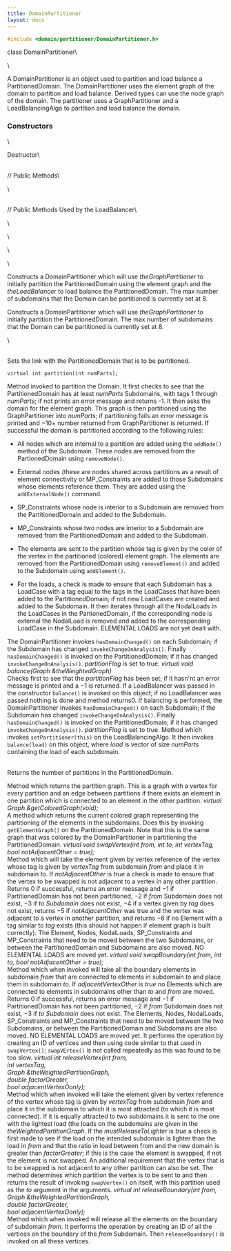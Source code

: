 ```yaml
---
title: DomainPartitioner 
layout: docs
---
```


```cpp
#include <domain/partitioner/DomainPartitioner.h>
```

class DomainPartitioner\

\

A DomainPartitioner is an object used to partition and load balance a
PartitionedDomain. The DomainPartitioner uses the element graph of the
domain to partition and load balance. Derived types can use the node
graph of the domain. The partitioner uses a GraphPartitioner and a
LoadBalancingAlgo to partition and load balance the domain.

### Constructors

\

Destructor\

\
// Public Methods\

\

\
// Public Methods Used by the LoadBalancer\

\

\

\

\

Constructs a DomainPartitioner which will use *theGraphPartitioner* to
initially partition the PartitionedDomain using the element graph and
the *theLoadBalancer* to load balance the PartitionedDomain. The max
number of subdomains that the Domain can be partitioned is currently set
at 8.

Constructs a DomainPartitioner which will use *theGraphPartitioner* to
initially partition the PartitionedDomain. The max number of subdomains
that the Domain can be partitioned is currently set at 8.

\

\
Sets the link with the PartitionedDomain that is to be partitioned.

```{.cpp}
virtual int partition(int numParts);
```

Method invoked to partition the Domain. It first checks to see that the
PartitionedDomain has at least *numParts* Subdomains, with tags 1
through *numParts*; if not prints an error message and returns -1. It
then asks the domain for the element graph. This graph is then
partitioned using the GraphPartitioner into *numParts*; if partitioning
fails an error message is printed and $-10 +$ number returned from
GraphPartitioner is returned. If successful the domain is partitioned
according to the following rules:

-   All nodes which are internal to a partition are added using the
    `addNode()` method of the Subdomain. These nodes are removed from
    the PartionedDomain using `removeNode()`.

-   External nodes (these are nodes shared across partitions as a result
    of element connectivity or MP_Constraints are added to those
    Subdomains whose elements reference them. They are added using the
    `addExternalNode()` command.

-   SP_Constraints whose node is interior to a Subdomain are removed
    from the PartitionedDomain and added to the Subdomain.

-   MP_Constraints whose two nodes are interior to a Subdomain are
    removed from the PartitionedDomain and added to the Subdomain.

-   The elements are sent to the partition whose tag is given by the
    color of the vertex in the partitioned (colored) element graph. The
    elements are removed from the PartitionedDomain using
    `removeElement()` and added to the Subdomain using `addElement()`.

-   For the loads, a check is made to ensure that each Subdomain has a
    LoadCase with a tag equal to the tags in the LoadCases that have
    been added to the PartitionedDomain; if not new LoadCases are
    created and added to the Subdomain. It then iterates through all the
    NodalLoads in the LoadCases in the PartionedDomain, if the
    corresponding node is external the NodalLoad is removed and added to
    the corresponding LoadCase in the Subdomain. ELEMENTAL LOADS are not
    yet dealt with.

The DomainPartitioner invokes `hasDomainChanged()` on each Subdomain; if
the Subdomain has changed `invokeChangeOnAnalysis()`. Finally
`hasDomainChanged()` is invoked on the PartitionedDomain; if it has
changed `invokeChangeOnAnalysis()`. *partitionFlag* is set to true.
*virtual void balance(Graph &theWeightedGraph)*\
Checks first to see that the *partitionFlag* has been set; if it hasn'nt
an error message is printed and a $-1$ is returned. If a LoadBalancer
was passed in the constructor `balance()` is invoked on this object; if
no LoadBalancer was passed nothing is done and method returns$0$. If
balancing is performed, the DomainPartitioner invokes
`hasDomainChanged()` on each Subdomain; if the Subdomain has changed
`invokeChangeOnAnalysis()`. Finally `hasDomainChanged()` is invoked on
the PartitionedDomain; if it has changed `invokeChangeOnAnalysis()`.
*partitionFlag* is set to true.
Method which invokes `setPartitioner(this)` on the LoadBalancingAlgo. It
then invokes `balance(load)` on this object, where *load* is vector of
size *numParts* containing the load of each subdomain.

\
Returns the number of partitions in the PartitionedDomain.

Method which returns the partition graph. This is a graph with a vertex
for every partition and an edge between partitions if there exists an
element in one partition which is connected to an element in the other
partition.
*virtual Graph &getColoredGraph(void);* \
A method which returns the current colored graph representing the
partitioning of the elements in the subdomains. Does this by invoking
`getElementGraph()` on the PartitionedDomain. Note that this is the same
graph that was colored by the DomainPartitioner in partitioning the
PartitionedDomain.
*virtual void swapVertex(int from, int to, int vertexTag, bool
notAdjacentOther = true);* \
Method which will take the element given by vertex reference of the
vertex whose tag is given by *vertexTag* from subdomain *from* and place
it in subdomain *to*. If *notAdjacentOther* is *true* a check is made to
ensure that the vertex to be swapped is not adjacent to a vertex in any
other partition. Returns $0$ if successful, returns an error message and
$-1$ if PartitionedDomain has not been partitioned, $-2$ if *from*
Subdomain does not exist, $-3$ if *to Subdomain* does not exist, $-4$ if
a vertex given by *tag* does not exist, returns $-5$ if
*notAdjacentOther* was true and the vertex was adjacent to a vertex in
another partition, and returns $-6$ if no Element with a tag similar to
*tag* exists (this should not happen if element graph is built
correctly).
The Element, Nodes, NodalLoads, SP_Constraints and MP_Constraints that
need to be moved between the two Subdomains, or between the
PartitionedDomain and Subdomains are also moved. NO ELEMENTAL LOADS are
moved yet.
*virtual void swapBoundary(int from, int to, bool notAdjacentOther =
true);* \
Method which when invoked will take all the boundary elements in
subdomain *from* that are connected to elements in subdomain *to* and
place them in subdomain *to*. If *adjacentVertexOther* is *true* no
Elements which are connected to elements in subdomains other than *to*
and *from* are moved. Returns $0$ if successful, returns an error
message and $-1$ if PartitionedDomain has not been partitioned, $-2$ if
*from* Subdomain does not exist, $-3$ if *to Subdomain* does not exist.
The Elements, Nodes, NodalLoads, SP_Constraints and MP_Constraints that
need to be moved between the two Subdomains, or between the
PartitionedDomain and Subdomains are also moved. NO ELEMENTAL LOADS are
moved yet. It performs the operation by creating an ID of vertices and
then using code similar to that used in `swapVertex()`; `swapVErtex()`
is not called repeatedly as this was found to be too slow.
*virtual int releaseVertex(int from,\
int vertexTag,\
Graph &theWeightedPartitionGraph,\
double factorGreater,\
bool adjacentVertexOonly);* \
Method which when invoked will take the element given by vertex
reference of the vertex whose tag is given by *vertexTag* from subdomain
*from* and place it in the subdomain to which it is most attracted (to
which it is most connected). If it is equally attracted to two
subdomains it is sent to the one with the lightest load (the loads on
the subdomains are given in the *theWeightedPartitionGraph*. If the
*mustReleaseToLighter* is *true* a check is first made to see if the
load on the intended subdomain is lighter than the load in *from* and
that the ratio in load between from and the new domain is greater than
*factorGreater*; if this is the case the element is swapped, if not the
element is not swapped. An additional requirement that the vertex that
is to be swapped is not adjacent to any other partition can also be
set.
The method determines which partition the vertex is to be sent to and
then returns the result of invoking `swapVertex()` on itself, with this
partition used as the *to* argument in the arguments.
*virtual int releaseBoundary(int from,\
Graph &theWeightedPartitionGraph,\
double factorGreater,\
bool adjacentVertexOonly);* \
Method which when invoked will release all the elements on the boundary
of subdomain *from*. It performs the operation by creating an ID of all
the vertices on the boundary of the *from* Subdomain. Then
`releaseBoundary()` is invoked on all these vertices.
